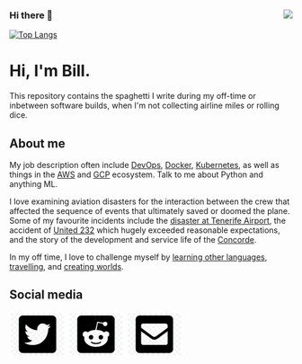 ### <img src="https://komarev.com/ghpvc/?username=bxio&abbreviated=true" align="right"> Hi there 👋
[![Top Langs](https://github-readme-stats.vercel.app/api/top-langs/?username=bxio&layout=compact&theme=chartreuse-dark)](https://github.com/anuraghazra/github-readme-stats)

# Hi, I'm Bill.

This repository contains the spaghetti I write during my off-time or inbetween software builds, when I'm not collecting airline miles or rolling dice.

## About me

My job description often include [DevOps](https://en.wikipedia.org/wiki/DevOps), [Docker](https://www.docker.com/), [Kubernetes](https://kubernetes.io/), as well as things in the [AWS](https://aws.amazon.com) and [GCP](https://cloud.google.com/) ecosystem. Talk to me about Python and anything ML.

I love examining aviation disasters for the interaction between the crew that affected the sequence of events that ultimately saved or doomed the plane. Some of my favourite incidents include the [disaster at Tenerife Airport](https://en.wikipedia.org/wiki/Tenerife_airport_disaster), the accident of [United 232](https://en.wikipedia.org/wiki/United_Airlines_Flight_232) which hugely exceeded reasonable expectations, and the story of the development and service life of the [Concorde](https://en.wikipedia.org/wiki/Concorde#Development).

In my off time, I love to challenge myself by [learning other languages](https://billxiong.com/talen), [travelling](https://billxiong.com/travel), and [creating worlds](https://roll20.net).

## Social media
<a href="https://twitter.com/bill_xiong"><img src="https://raw.githubusercontent.com/bxio/bxio/master/images/twitter.png" width="100" title="Twitter"></a>
<a href="https://reddit.com/u/bxio"><img src="https://raw.githubusercontent.com/bxio/bxio/master/images/reddit.png" width="100" title="Reddit"></a>
<a href="mailto:xiong@hey.com"><img src="https://raw.githubusercontent.com/bxio/bxio/master/images/envelope.png" width="100" title="Email"></a>
